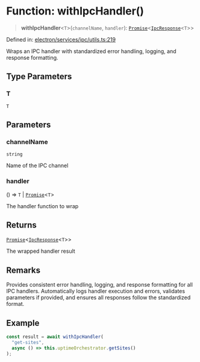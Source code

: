 # Function: withIpcHandler()

> **withIpcHandler**\<`T`\>(`channelName`, `handler`): [`Promise`](https://developer.mozilla.org/docs/Web/JavaScript/Reference/Global_Objects/Promise)\<[`IpcResponse`](../../types/interfaces/IpcResponse.md)\<`T`\>\>

Defined in: [electron/services/ipc/utils.ts:219](https://github.com/Nick2bad4u/Uptime-Watcher/blob/8a1973382d5fe14c52996ecda381894eb7ecd4a6/electron/services/ipc/utils.ts#L219)

Wraps an IPC handler with standardized error handling, logging, and response formatting.

## Type Parameters

### T

`T`

## Parameters

### channelName

`string`

Name of the IPC channel

### handler

() => `T` \| [`Promise`](https://developer.mozilla.org/docs/Web/JavaScript/Reference/Global_Objects/Promise)\<`T`\>

The handler function to wrap

## Returns

[`Promise`](https://developer.mozilla.org/docs/Web/JavaScript/Reference/Global_Objects/Promise)\<[`IpcResponse`](../../types/interfaces/IpcResponse.md)\<`T`\>\>

The wrapped handler result

## Remarks

Provides consistent error handling, logging, and response formatting for all IPC handlers.
Automatically logs handler execution and errors, validates parameters if provided,
and ensures all responses follow the standardized format.

## Example

```typescript
const result = await withIpcHandler(
  "get-sites",
  async () => this.uptimeOrchestrator.getSites()
);
```
